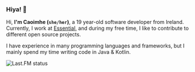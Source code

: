 ### Hiya! 👋

Hi, **I'm Caoimhe (`she/her`)**, a 19 year-old software developer from Ireland. Currently, I work at [Essential](https://essential.gg), and during my free time, I like to contribute to different open source projects.

I have experience in many programming languages and frameworks, but I mainly spend my time writing code in Java & Kotlin.

![Last.FM status](https://lastfm-recently-played.vercel.app/api?user=caoimhereal)

